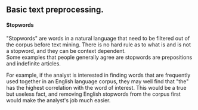 ## Basic text preprocessing.

#### Stopwords

"Stopwords" are words in a natural language that need to be filtered
out of the corpus before text mining.  There is no hard rule as to 
what is and is not a stopword, and they can be context dependent.  
Some examples that people generally agree are stopwords are 
prepositions and indefinite articles.

For example, if the analyst is interested in finding words that are
frequently used together in an English language corpus, they may
well find that "the" has the highest correlation with the word of
interest.  This would be a true but useless fact, and removing
English stopwords from the corpus first would make the analyst's job
much easier.

